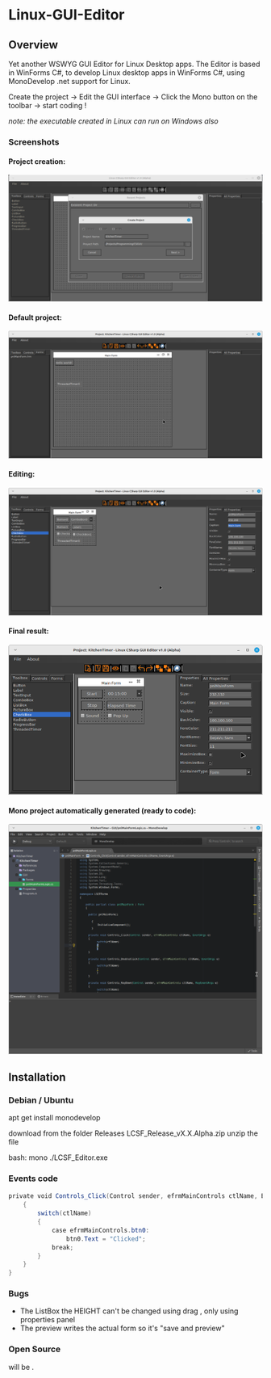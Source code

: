 # Linux-GUI-Editor

## Overview

Yet another WSWYG GUI Editor for Linux Desktop apps.
The Editor is based in WinForms C#, to develop Linux  desktop apps in WinForms C#,
using MonoDevelop .net support for Linux.

Create the project -> Edit the GUI interface -> Click the Mono button on the toolbar -> start coding !

*note: the executable created in Linux can run on Windows also*

### Screenshots

#### Project creation:


![](Images/01-CreateProject.png)

####  Default project:

![](Images/02-WelcomeForm.png)

####  Editing:

![](Images/03-EditingForm.png)

####  Final result:

![](Images/04-FinalForm.png)


#### Mono project automatically generated (ready to code):

![](Images/05-GeneratedMONOProject.png)


## Installation

### Debian / Ubuntu

apt get install monodevelop

download from the folder Releases  LCSF_Release_vX.X.Alpha.zip unzip the file 

bash: mono ./LCSF_Editor.exe

### Events code

```C#
private void Controls_Click(Control sender, efrmMainControls ctlName, EventArgs e)  
    {  
        switch(ctlName)  
        {  
	        case efrmMainControls.btn0:
		        btn0.Text = "Clicked";
	        break;
        }  
    }
}
```

### Bugs

*  The ListBox the HEIGHT can't be changed using drag , only using properties panel
* The preview writes the actual form so it's "save and preview"

### Open Source

will be .



